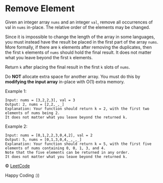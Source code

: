 # Remove Element

Given an integer array `nums` and an integer `val`, remove all occurrences of val in `nums` in-place. The relative order of the elements may be changed.

Since it is impossible to change the length of the array in some languages, you must instead have the result be placed in the first part of the array `nums`. More formally, if there are `k` elements after removing the duplicates, then the first `k` elements of `nums` should hold the final result. It does not matter what you leave beyond the first `k` elements.

Return `k` after placing the final result in the first `k` slots of `nums`.

Do **NOT** allocate extra space for another array. You must do this by **modifying the input array** in-place with O(1) extra memory.

Example 1:

```
Input: nums = [3,2,2,3], val = 3
Output: 2, nums = [2,2,_,_]
Explanation: Your function should return k = 2, with the first two elements of nums being 2.
It does not matter what you leave beyond the returned k.
```

Example 2:

```
Input: nums = [0,1,2,2,3,0,4,2], val = 2
Output: 5, nums = [0,1,3,0,4,_,_,_]
Explanation: Your function should return k = 5, with the first five elements of nums containing 0, 0, 1, 3, and 4.
Note that the five elements can be returned in any order.
It does not matter what you leave beyond the returned k.
```

&copy; [LeetCode](https://leetcode.com/explore/learn/card/fun-with-arrays/526/deleting-items-from-an-array/3247/)

Happy Coding :))
